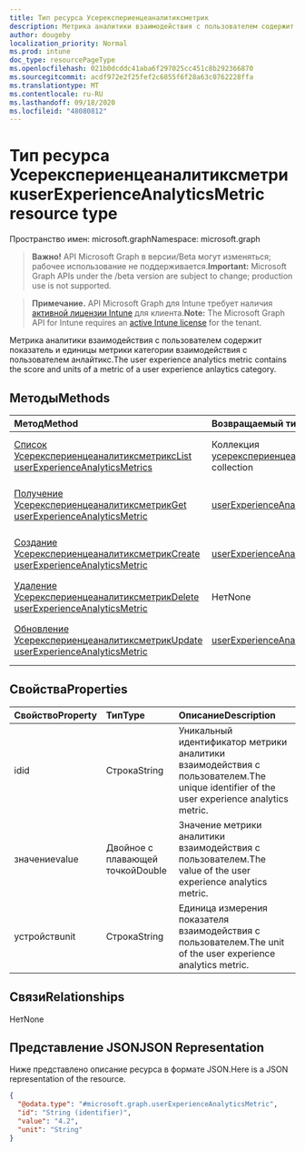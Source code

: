 ```yaml
---
title: Тип ресурса Усерекспериенцеаналитиксметрик
description: Метрика аналитики взаимодействия с пользователем содержит показатель и единицы метрики категории взаимодействия с пользователем анлайтикс.
author: dougeby
localization_priority: Normal
ms.prod: intune
doc_type: resourcePageType
ms.openlocfilehash: 021b0dcddc41aba6f297025cc451c8b292366870
ms.sourcegitcommit: acdf972e2f25fef2c6855f6f28a63c0762228ffa
ms.translationtype: MT
ms.contentlocale: ru-RU
ms.lasthandoff: 09/18/2020
ms.locfileid: "48080812"
---
```

# <a name="userexperienceanalyticsmetric-resource-type"></a><span data-ttu-id="92f16-103">Тип ресурса Усерекспериенцеаналитиксметрик</span><span class="sxs-lookup"><span data-stu-id="92f16-103">userExperienceAnalyticsMetric resource type</span></span>

<span data-ttu-id="92f16-104">Пространство имен: microsoft.graph</span><span class="sxs-lookup"><span data-stu-id="92f16-104">Namespace: microsoft.graph</span></span>

> <span data-ttu-id="92f16-105">**Важно!** API Microsoft Graph в версии/Beta могут изменяться; рабочее использование не поддерживается.</span><span class="sxs-lookup"><span data-stu-id="92f16-105">**Important:** Microsoft Graph APIs under the /beta version are subject to change; production use is not supported.</span></span>

> <span data-ttu-id="92f16-106">**Примечание.** API Microsoft Graph для Intune требует наличия [активной лицензии Intune](https://go.microsoft.com/fwlink/?linkid=839381) для клиента.</span><span class="sxs-lookup"><span data-stu-id="92f16-106">**Note:** The Microsoft Graph API for Intune requires an [active Intune license](https://go.microsoft.com/fwlink/?linkid=839381) for the tenant.</span></span>

<span data-ttu-id="92f16-107">Метрика аналитики взаимодействия с пользователем содержит показатель и единицы метрики категории взаимодействия с пользователем анлайтикс.</span><span class="sxs-lookup"><span data-stu-id="92f16-107">The user experience analytics metric contains the score and units of a metric of a user experience anlaytics category.</span></span>

## <a name="methods"></a><span data-ttu-id="92f16-108">Методы</span><span class="sxs-lookup"><span data-stu-id="92f16-108">Methods</span></span>
|<span data-ttu-id="92f16-109">Метод</span><span class="sxs-lookup"><span data-stu-id="92f16-109">Method</span></span>|<span data-ttu-id="92f16-110">Возвращаемый тип</span><span class="sxs-lookup"><span data-stu-id="92f16-110">Return Type</span></span>|<span data-ttu-id="92f16-111">Описание</span><span class="sxs-lookup"><span data-stu-id="92f16-111">Description</span></span>|
|:---|:---|:---|
|[<span data-ttu-id="92f16-112">Список Усерекспериенцеаналитиксметрикс</span><span class="sxs-lookup"><span data-stu-id="92f16-112">List userExperienceAnalyticsMetrics</span></span>](../api/intune-devices-userexperienceanalyticsmetric-list.md)|<span data-ttu-id="92f16-113">Коллекция [усерекспериенцеаналитиксметрик](../resources/intune-devices-userexperienceanalyticsmetric.md)</span><span class="sxs-lookup"><span data-stu-id="92f16-113">[userExperienceAnalyticsMetric](../resources/intune-devices-userexperienceanalyticsmetric.md) collection</span></span>|<span data-ttu-id="92f16-114">Список свойств и связей объектов [усерекспериенцеаналитиксметрик](../resources/intune-devices-userexperienceanalyticsmetric.md) .</span><span class="sxs-lookup"><span data-stu-id="92f16-114">List properties and relationships of the [userExperienceAnalyticsMetric](../resources/intune-devices-userexperienceanalyticsmetric.md) objects.</span></span>|
|[<span data-ttu-id="92f16-115">Получение Усерекспериенцеаналитиксметрик</span><span class="sxs-lookup"><span data-stu-id="92f16-115">Get userExperienceAnalyticsMetric</span></span>](../api/intune-devices-userexperienceanalyticsmetric-get.md)|[<span data-ttu-id="92f16-116">userExperienceAnalyticsMetric</span><span class="sxs-lookup"><span data-stu-id="92f16-116">userExperienceAnalyticsMetric</span></span>](../resources/intune-devices-userexperienceanalyticsmetric.md)|<span data-ttu-id="92f16-117">Чтение свойств и связей объекта [усерекспериенцеаналитиксметрик](../resources/intune-devices-userexperienceanalyticsmetric.md) .</span><span class="sxs-lookup"><span data-stu-id="92f16-117">Read properties and relationships of the [userExperienceAnalyticsMetric](../resources/intune-devices-userexperienceanalyticsmetric.md) object.</span></span>|
|[<span data-ttu-id="92f16-118">Создание Усерекспериенцеаналитиксметрик</span><span class="sxs-lookup"><span data-stu-id="92f16-118">Create userExperienceAnalyticsMetric</span></span>](../api/intune-devices-userexperienceanalyticsmetric-create.md)|[<span data-ttu-id="92f16-119">userExperienceAnalyticsMetric</span><span class="sxs-lookup"><span data-stu-id="92f16-119">userExperienceAnalyticsMetric</span></span>](../resources/intune-devices-userexperienceanalyticsmetric.md)|<span data-ttu-id="92f16-120">Создание нового объекта [усерекспериенцеаналитиксметрик](../resources/intune-devices-userexperienceanalyticsmetric.md) .</span><span class="sxs-lookup"><span data-stu-id="92f16-120">Create a new [userExperienceAnalyticsMetric](../resources/intune-devices-userexperienceanalyticsmetric.md) object.</span></span>|
|[<span data-ttu-id="92f16-121">Удаление Усерекспериенцеаналитиксметрик</span><span class="sxs-lookup"><span data-stu-id="92f16-121">Delete userExperienceAnalyticsMetric</span></span>](../api/intune-devices-userexperienceanalyticsmetric-delete.md)|<span data-ttu-id="92f16-122">Нет</span><span class="sxs-lookup"><span data-stu-id="92f16-122">None</span></span>|<span data-ttu-id="92f16-123">Удаляет объект [усерекспериенцеаналитиксметрик](../resources/intune-devices-userexperienceanalyticsmetric.md).</span><span class="sxs-lookup"><span data-stu-id="92f16-123">Deletes a [userExperienceAnalyticsMetric](../resources/intune-devices-userexperienceanalyticsmetric.md).</span></span>|
|[<span data-ttu-id="92f16-124">Обновление Усерекспериенцеаналитиксметрик</span><span class="sxs-lookup"><span data-stu-id="92f16-124">Update userExperienceAnalyticsMetric</span></span>](../api/intune-devices-userexperienceanalyticsmetric-update.md)|[<span data-ttu-id="92f16-125">userExperienceAnalyticsMetric</span><span class="sxs-lookup"><span data-stu-id="92f16-125">userExperienceAnalyticsMetric</span></span>](../resources/intune-devices-userexperienceanalyticsmetric.md)|<span data-ttu-id="92f16-126">Обновление свойств объекта [усерекспериенцеаналитиксметрик](../resources/intune-devices-userexperienceanalyticsmetric.md) .</span><span class="sxs-lookup"><span data-stu-id="92f16-126">Update the properties of a [userExperienceAnalyticsMetric](../resources/intune-devices-userexperienceanalyticsmetric.md) object.</span></span>|

## <a name="properties"></a><span data-ttu-id="92f16-127">Свойства</span><span class="sxs-lookup"><span data-stu-id="92f16-127">Properties</span></span>
|<span data-ttu-id="92f16-128">Свойство</span><span class="sxs-lookup"><span data-stu-id="92f16-128">Property</span></span>|<span data-ttu-id="92f16-129">Тип</span><span class="sxs-lookup"><span data-stu-id="92f16-129">Type</span></span>|<span data-ttu-id="92f16-130">Описание</span><span class="sxs-lookup"><span data-stu-id="92f16-130">Description</span></span>|
|:---|:---|:---|
|<span data-ttu-id="92f16-131">id</span><span class="sxs-lookup"><span data-stu-id="92f16-131">id</span></span>|<span data-ttu-id="92f16-132">Строка</span><span class="sxs-lookup"><span data-stu-id="92f16-132">String</span></span>|<span data-ttu-id="92f16-133">Уникальный идентификатор метрики аналитики взаимодействия с пользователем.</span><span class="sxs-lookup"><span data-stu-id="92f16-133">The unique identifier of the user experience analytics metric.</span></span>|
|<span data-ttu-id="92f16-134">значение</span><span class="sxs-lookup"><span data-stu-id="92f16-134">value</span></span>|<span data-ttu-id="92f16-135">Двойное с плавающей точкой</span><span class="sxs-lookup"><span data-stu-id="92f16-135">Double</span></span>|<span data-ttu-id="92f16-136">Значение метрики аналитики взаимодействия с пользователем.</span><span class="sxs-lookup"><span data-stu-id="92f16-136">The value of the user experience analytics metric.</span></span>|
|<span data-ttu-id="92f16-137">устройств</span><span class="sxs-lookup"><span data-stu-id="92f16-137">unit</span></span>|<span data-ttu-id="92f16-138">Строка</span><span class="sxs-lookup"><span data-stu-id="92f16-138">String</span></span>|<span data-ttu-id="92f16-139">Единица измерения показателя взаимодействия с пользователем.</span><span class="sxs-lookup"><span data-stu-id="92f16-139">The unit of the user experience analytics metric.</span></span>|

## <a name="relationships"></a><span data-ttu-id="92f16-140">Связи</span><span class="sxs-lookup"><span data-stu-id="92f16-140">Relationships</span></span>
<span data-ttu-id="92f16-141">Нет</span><span class="sxs-lookup"><span data-stu-id="92f16-141">None</span></span>

## <a name="json-representation"></a><span data-ttu-id="92f16-142">Представление JSON</span><span class="sxs-lookup"><span data-stu-id="92f16-142">JSON Representation</span></span>
<span data-ttu-id="92f16-143">Ниже представлено описание ресурса в формате JSON.</span><span class="sxs-lookup"><span data-stu-id="92f16-143">Here is a JSON representation of the resource.</span></span>
<!-- {
  "blockType": "resource",
  "keyProperty": "id",
  "@odata.type": "microsoft.graph.userExperienceAnalyticsMetric"
}
-->
``` json
{
  "@odata.type": "#microsoft.graph.userExperienceAnalyticsMetric",
  "id": "String (identifier)",
  "value": "4.2",
  "unit": "String"
}
```






